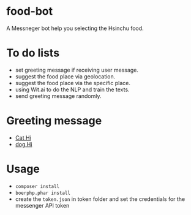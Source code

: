# food-bot
A Messneger bot help you selecting the Hsinchu food.

# To do lists

- set greeting message if receiving user message.
- suggest the food place via geolocation.
- suggest the food place via the specific place.
- using Wit.ai to do the NLP and train the texts.
- send greeting message randomly.

# Greeting message

- [Cat Hi](https://i.giphy.com/media/26u8ymPsDsnu1YWg8/giphy.webp)
- [dog Hi](https://i.giphy.com/media/26u8ymPsDsnu1YWg8/giphy.webp)

# Usage

- ```composer install```
- ```boerphp.phar install```
- create the ```token.json``` in token folder and set the credentials for the messenger API token
